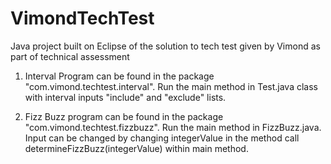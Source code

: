 # VimondTechTest
Java project built on Eclipse of the solution to tech test given by Vimond as part of technical assessment

1. Interval Program can be found in the package "com.vimond.techtest.interval". Run the main method in Test.java class with interval inputs "include" and "exclude" lists.

2. Fizz Buzz program can be found in the package "com.vimond.techtest.fizzbuzz". Run the main method in FizzBuzz.java. Input can be changed by changing integerValue in the method call determineFizzBuzz(integerValue) within main method.
